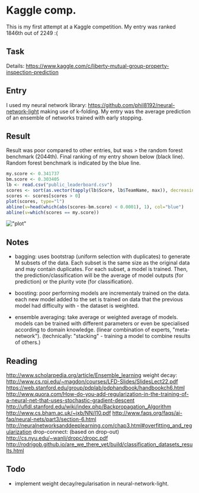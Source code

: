 Kaggle comp.
============

This is my first attempt at a Kaggle competition. My entry was ranked 1846th
out of 2249 :( 

Task
----

Details: https://www.kaggle.com/c/liberty-mutual-group-property-inspection-prediction

Entry
-----

I used my neural network library: https://github.com/phil8192/neural-network-light
making use of k-folding. My entry was the average prediction of an ensemble of
networks trained with early stopping.

Result
------

Result was poor compared to other entries, but was > the random forest 
benchmark (2044th). Final ranking of my entry shown below (black line). Random
forest benchmark is indicated by the blue line.

```R
my.score <- 0.341737
bm.score <- 0.303405
lb <- read.csv("public_leaderboard.csv")
scores <- sort(as.vector(tapply(lb$Score, lb$TeamName, max)), decreasing=T)
scores <- scores[scores > 0]
plot(scores, type="l")
abline(v=head(which(abs(scores-bm.score) < 0.0001), 1), col="blue")
abline(v=which(scores == my.score))
```

!["plot"](https://raw.githubusercontent.com/phil8192/kaggle-lmgpip/scores.png)


Notes
-----

* bagging: uses bootstrap (uniform selection with duplicates) to generate M 
  subsets of the data. Each subset is the same size as the original data and 
  may contain duplicates. For each subset, a model is trained. Then, the 
  prediction/classification will be the average of model outputs (for 
  prediction) or the plurity vote (for classification).

* boosting: poor performing models are incrementaly trained on the data. each 
  new model added to the set is trained on data that the previous model had 
  difficulty with - the dataset is weighted.

* ensemble averaging: take average or weighted average of models. models can be 
  trained with different parameters or even be specialised according to domain 
  knowledge. (linear combination of experts, "meta-network"). (technically: 
  "stacking" - training a model to combine results of others.)

Reading
-------

http://www.scholarpedia.org/article/Ensemble_learning
weight decay:
http://www.cs.rpi.edu/~magdon/courses/LFD-Slides/SlidesLect22.pdf
https://web.stanford.edu/group/pdplab/pdphandbook/handbookch6.html
http://www.quora.com/How-do-you-add-regularization-in-the-training-of-a-neural-net-that-uses-stochastic-gradient-descent
http://ufldl.stanford.edu/wiki/index.php/Backpropagation_Algorithm
http://www.cs.bham.ac.uk/~jxb/NN/l10.pdf
http://www.faqs.org/faqs/ai-faq/neural-nets/part3/section-6.html
http://neuralnetworksanddeeplearning.com/chap3.html#overfitting_and_regularization
drop-connect: (based on drop-out)
http://cs.nyu.edu/~wanli/dropc/dropc.pdf
http://rodrigob.github.io/are_we_there_yet/build/classification_datasets_results.html

Todo
----

* implement weight decay/regularisation in neural-network-light.

